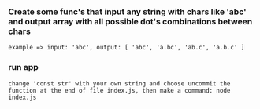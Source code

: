 ### Create some func's that input any string with chars like 'abc' and output array with all possible dot's combinations between chars 
```
example => input: 'abc', output: [ 'abc', 'a.bc', 'ab.c', 'a.b.c' ]
```
### run app
```
change 'const str' with your own string and choose uncommit the function at the end of file index.js, then make a command: node index.js
```